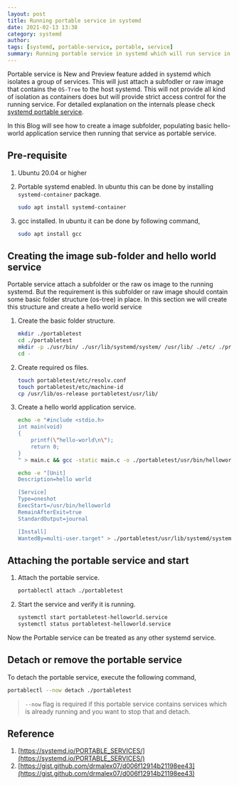 ```yaml
---
layout: post
title: Running portable service in systemd
date: 2021-02-13 13:38
category: systemd
author: 
tags: [systemd, portable-service, portable, service]
summary: Running portable service in systemd which will run service in isolated environment
---
```


Portable service is New and Preview feature added in systemd which isolates a group of services. This will just attach a subfodler or raw image that contains the `OS-Tree` to the host systemd. This will not provide all kind of isolation as containers does but will provide strict access control for the running service. For detailed explanation on the internals please check [systemd portable service](https://systemd.io/PORTABLE_SERVICES/).

In this Blog will see how to create a image subfolder, populating basic hello-world application service then running that service as portable service.

## Pre-requisite

1. Ubuntu 20.04 or higher
2. Portable systemd enabled. In ubuntu this can be done by installing `systemd-container` package.

    ```bash
    sudo apt install systemd-container
    ```

3. gcc installed. In ubuntu it can be done by following command,

    ```bash
    sudo apt install gcc
    ```

## Creating the image sub-folder and hello world service

Portable service attach a subfolder or the raw os image to the running systemd. But the requirement is this subfolder or raw image should contain some basic folder structure (os-tree) in place. In this section we will create this structure and create a hello world service

1. Create the basic folder structure.

    ```bash
    mkdir ./portabletest
    cd ./portabletest
    mkdir -p ./usr/bin/ ./usr/lib/systemd/system/ /usr/lib/ ./etc/ ./proc/ ./sys/ ./dev/ ./run/ ./tmp/ ./var/tmp/
    cd -
    ```

2. Create required os files.

    ```bash
    touch portabletest/etc/resolv.conf
    touch portabletest/etc/machine-id
    cp /usr/lib/os-release portabletest/usr/lib/
    ```

3. Create a hello world application service.

    ```bash
    echo -e "#include <stdio.h>
    int main(void)
    {
        printf(\"hello-world\n\");
        return 0;
    }
    " > main.c && gcc -static main.c -o ./portabletest/usr/bin/helloworld

    echo -e "[Unit]
    Description=hello world

    [Service]
    Type=oneshot
    ExecStart=/usr/bin/helloworld
    RemainAfterExit=true
    StandardOutput=journal

    [Install]
    WantedBy=multi-user.target" > ./portabletest/usr/lib/systemd/system/portabletest-helloworld.service
    ```

## Attaching the portable service and start

1. Attach the portable service.

    ```bash
    portablectl attach ./portabletest
    ```

2. Start the service and verify it is running.

    ```bash
    systemctl start portabletest-helloworld.service
    systemctl status portabletest-helloworld.service
    ```

Now the Portable service can be treated as any other systemd service.

## Detach or remove the portable service

To detach the portable service, execute the following command,

```bash
portablectl --now detach ./portabletest
```

> `--now` flag is required if this portable service contains services which is already running and you want to stop that and detach.

## Reference

1. [https://systemd.io/PORTABLE_SERVICES/](https://systemd.io/PORTABLE_SERVICES/)
2. [https://gist.github.com/drmalex07/d006f12914b21198ee43](https://gist.github.com/drmalex07/d006f12914b21198ee43)
